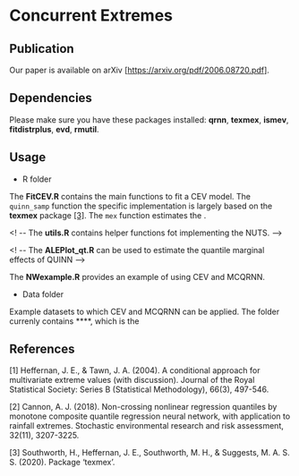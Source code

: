 # Concurrent Extremes

## Publication
Our paper is available on arXiv [https://arxiv.org/pdf/2006.08720.pdf].

## Dependencies

Please make sure you have these packages installed: **qrnn**, **texmex**, **ismev**, **fitdistrplus**, **evd**, **rmutil**.

## Usage 

- R folder

The **FitCEV.R** contains the main functions to fit a CEV model. The `quinn_samp` function the specific implementation is largely based on the **texmex** package [[3]](#3). The `mex`
function estimates the .

<! -- The **utils.R** contains helper functions fot implementing the NUTS. -->

<! -- The **ALEPlot_qt.R** can be used to estimate the quantile marginal effects of QUINN -->

The **NWexample.R** provides an example of using CEV and MCQRNN. 

- Data folder

Example datasets to which CEV and MCQRNN can be applied. The folder currenly contains ****, which is the 

## References

<a id="1">[1]</a> 
Heffernan, J. E., & Tawn, J. A. (2004). A conditional approach for multivariate extreme values (with discussion). Journal of the Royal Statistical Society: Series B (Statistical Methodology), 66(3), 497-546.

<a id="2">[2]</a> 
Cannon, A. J. (2018). Non-crossing nonlinear regression quantiles by monotone composite quantile regression neural network, with application to rainfall extremes. Stochastic environmental research and risk assessment, 32(11), 3207-3225.

<a id="3">[3]</a> 
Southworth, H., Heffernan, J. E., Southworth, M. H., & Suggests, M. A. S. S. (2020). Package ‘texmex’.

